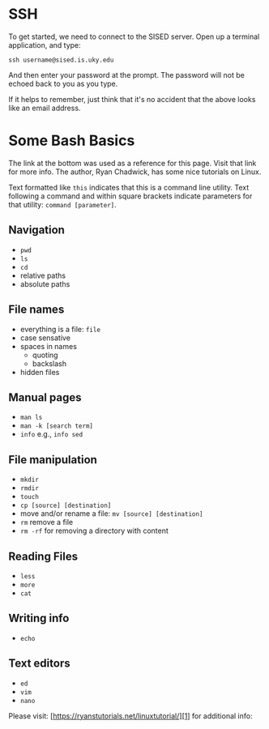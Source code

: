 # SSH

To get started, we need to connect to the SISED server. Open up a terminal application, and type:

``ssh username@sised.is.uky.edu``

And then enter your password at the prompt. The password will not be echoed back to you as you type.

If it helps to remember, just think that it's no accident that the above looks like an email address.

# Some Bash Basics

The link at the bottom was used as a reference for this page. Visit that link
for more info. The author, Ryan Chadwick, has some nice tutorials on Linux.

Text formatted like ``this`` indicates that this is a command line utility. Text following a command and within square brackets indicate parameters for that utility: ``command [parameter]``.

## Navigation
- ``pwd``
- ``ls``
- ``cd``
- relative paths
- absolute paths

## File names 
- everything is a file: ``file``
- case sensative
- spaces in names
    - quoting
    - backslash
- hidden files

## Manual pages
- ``man ls``
- ``man -k [search term]`` 
- ``info`` e.g., ``info sed``

## File manipulation
- ``mkdir``
- ``rmdir``
- ``touch``
- ``cp [source] [destination]``
- move and/or rename a file: ``mv [source] [destination]``
- ``rm`` remove a file
- ``rm -rf`` for removing a directory with content

## Reading Files
- ``less``
- ``more``
- ``cat``

## Writing info
- ``echo``

## Text editors
- ``ed``
- ``vim``
- ``nano``

Please visit: [https://ryanstutorials.net/linuxtutorial/][1] for additional
info:

[1]:https://ryanstutorials.net/linuxtutorial/
